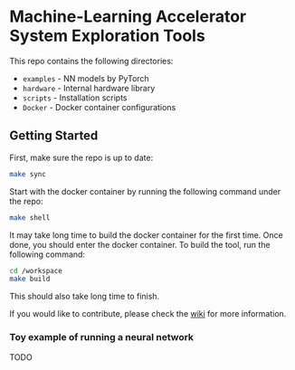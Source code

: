 # Machine-Learning Accelerator System Exploration Tools

This repo contains the following directories:
* `examples` - NN models by PyTorch
* `hardware` - Internal hardware library 
* `scripts` - Installation scripts  
* `Docker` - Docker container configurations  

## Getting Started

First, make sure the repo is up to date:
```sh
make sync
```
Start with the docker container by running the following command under the repo:
```sh
make shell
```
It may take long time to build the docker container for the first time. Once done, you should enter the docker container. To build the tool, run the following command:
```sh
cd /workspace
make build
```
This should also take long time to finish.

If you would like to contribute, please check the [wiki](https://github.com/JianyiCheng/mase-tools/wiki) for more information.

### Toy example of running a neural network

TODO
